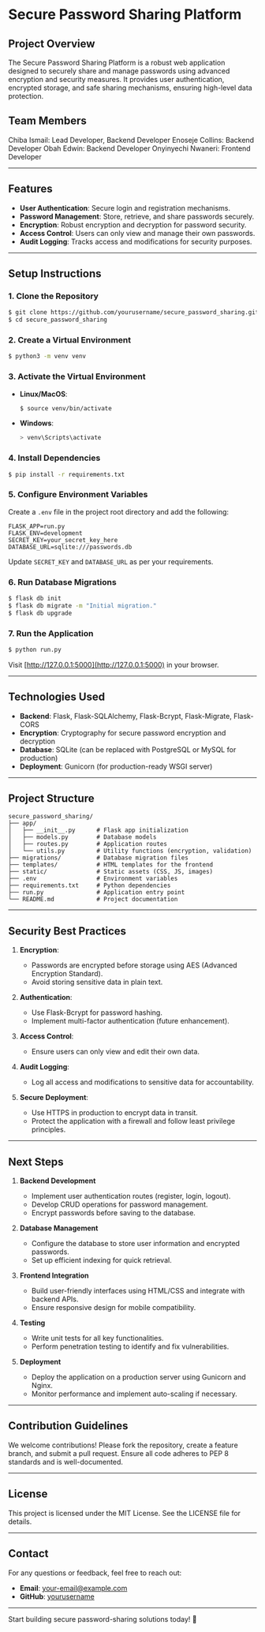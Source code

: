 # Secure Password Sharing Platform

## Project Overview
The Secure Password Sharing Platform is a robust web application designed to securely share and manage passwords using advanced encryption and security measures. It provides user authentication, encrypted storage, and safe sharing mechanisms, ensuring high-level data protection.

## Team Members
Chiba Ismail: Lead Developer, Backend Developer
Enoseje Collins: Backend Developer
Obah Edwin: Backend Developer
Onyinyechi Nwaneri: Frontend Developer

---

## Features
- **User Authentication**: Secure login and registration mechanisms.
- **Password Management**: Store, retrieve, and share passwords securely.
- **Encryption**: Robust encryption and decryption for password security.
- **Access Control**: Users can only view and manage their own passwords.
- **Audit Logging**: Tracks access and modifications for security purposes.

---

## Setup Instructions

### 1. Clone the Repository
```bash
$ git clone https://github.com/yourusername/secure_password_sharing.git
$ cd secure_password_sharing
```

### 2. Create a Virtual Environment
```bash
$ python3 -m venv venv
```

### 3. Activate the Virtual Environment
- **Linux/MacOS**:
  ```bash
  $ source venv/bin/activate
  ```
- **Windows**:
  ```bash
  > venv\Scripts\activate
  ```

### 4. Install Dependencies
```bash
$ pip install -r requirements.txt
```

### 5. Configure Environment Variables
Create a `.env` file in the project root directory and add the following:
```env
FLASK_APP=run.py
FLASK_ENV=development
SECRET_KEY=your_secret_key_here
DATABASE_URL=sqlite:///passwords.db
```
Update `SECRET_KEY` and `DATABASE_URL` as per your requirements.

### 6. Run Database Migrations
```bash
$ flask db init
$ flask db migrate -m "Initial migration."
$ flask db upgrade
```

### 7. Run the Application
```bash
$ python run.py
```
Visit [http://127.0.0.1:5000](http://127.0.0.1:5000) in your browser.

---

## Technologies Used
- **Backend**: Flask, Flask-SQLAlchemy, Flask-Bcrypt, Flask-Migrate, Flask-CORS
- **Encryption**: Cryptography for secure password encryption and decryption
- **Database**: SQLite (can be replaced with PostgreSQL or MySQL for production)
- **Deployment**: Gunicorn (for production-ready WSGI server)

---

## Project Structure
```
secure_password_sharing/
├── app/
│   ├── __init__.py      # Flask app initialization
│   ├── models.py        # Database models
│   ├── routes.py        # Application routes
│   └── utils.py         # Utility functions (encryption, validation)
├── migrations/          # Database migration files
├── templates/           # HTML templates for the frontend
├── static/              # Static assets (CSS, JS, images)
├── .env                 # Environment variables
├── requirements.txt     # Python dependencies
├── run.py               # Application entry point
└── README.md            # Project documentation
```

---

## Security Best Practices

1. **Encryption**:
   - Passwords are encrypted before storage using AES (Advanced Encryption Standard).
   - Avoid storing sensitive data in plain text.

2. **Authentication**:
   - Use Flask-Bcrypt for password hashing.
   - Implement multi-factor authentication (future enhancement).

3. **Access Control**:
   - Ensure users can only view and edit their own data.

4. **Audit Logging**:
   - Log all access and modifications to sensitive data for accountability.

5. **Secure Deployment**:
   - Use HTTPS in production to encrypt data in transit.
   - Protect the application with a firewall and follow least privilege principles.

---

## Next Steps

1. **Backend Development**
   - Implement user authentication routes (register, login, logout).
   - Develop CRUD operations for password management.
   - Encrypt passwords before saving to the database.

2. **Database Management**
   - Configure the database to store user information and encrypted passwords.
   - Set up efficient indexing for quick retrieval.

3. **Frontend Integration**
   - Build user-friendly interfaces using HTML/CSS and integrate with backend APIs.
   - Ensure responsive design for mobile compatibility.

4. **Testing**
   - Write unit tests for all key functionalities.
   - Perform penetration testing to identify and fix vulnerabilities.

5. **Deployment**
   - Deploy the application on a production server using Gunicorn and Nginx.
   - Monitor performance and implement auto-scaling if necessary.

---

## Contribution Guidelines
We welcome contributions! Please fork the repository, create a feature branch, and submit a pull request. Ensure all code adheres to PEP 8 standards and is well-documented.

---

## License
This project is licensed under the MIT License. See the LICENSE file for details.

---

## Contact
For any questions or feedback, feel free to reach out:
- **Email**: your-email@example.com
- **GitHub**: [yourusername](https://github.com/yourusername)

---

Start building secure password-sharing solutions today! 🚀